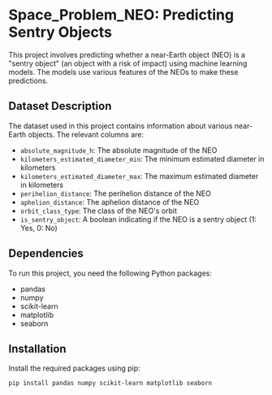 # Space_Problem_NEO: Predicting Sentry Objects

This project involves predicting whether a near-Earth object (NEO) is a "sentry object" (an object with a risk of impact) using machine learning models. The models use various features of the NEOs to make these predictions.

## Dataset Description

The dataset used in this project contains information about various near-Earth objects. The relevant columns are:

- `absolute_magnitude_h`: The absolute magnitude of the NEO
- `kilometers_estimated_diameter_min`: The minimum estimated diameter in kilometers
- `kilometers_estimated_diameter_max`: The maximum estimated diameter in kilometers
- `perihelion_distance`: The perihelion distance of the NEO
- `aphelion_distance`: The aphelion distance of the NEO
- `orbit_class_type`: The class of the NEO's orbit
- `is_sentry_object`: A boolean indicating if the NEO is a sentry object (1: Yes, 0: No)

## Dependencies

To run this project, you need the following Python packages:
- pandas
- numpy
- scikit-learn
- matplotlib
- seaborn

## Installation

Install the required packages using pip:
```bash
pip install pandas numpy scikit-learn matplotlib seaborn
